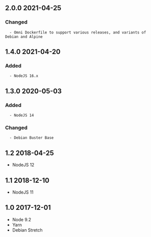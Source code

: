 
## 2.0.0 2021-04-25 <dave at tiredofit dot ca>

   ### Changed
      - Omni Dockerfile to support various releases, and variants of Debian and Alpine

## 1.4.0 2021-04-20 <dave at tiredofit dot ca>

   ### Added
      - NodeJS 16.x


## 1.3.0 2020-05-03 <dave at tiredofit dot ca>

   ### Added
      - NodeJS 14

   ### Changed
      - Debian Buster Base


## 1.2 2018-04-25 <dave at tiredofit dot ca>

* NodeJS 12

## 1.1 2018-12-10 <dave at tiredofit dot ca>

* NodeJS 11

## 1.0 2017-12-01 <dave at tiredofit dot ca>

* Node 9.2
* Yarn
* Debian Stretch

